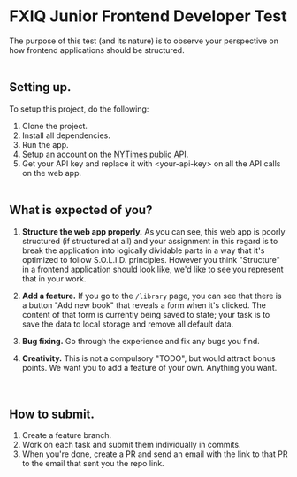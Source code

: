 # FXIQ Junior Frontend Developer Test

The purpose of this test (and its nature) is to observe your perspective on how frontend applications should be structured.
<br /><br />

## Setting up.

To setup this project, do the following:

1. Clone the project.
2. Install all dependencies.
3. Run the app.
4. Setup an account on the [NYTimes public API](https://developer.nytimes.com/).
5. Get your API key and replace it with \<your-api-key> on all the API calls on the web app.
   <br /><br />

## What is expected of you?

1. **Structure the web app properly.** As you can see, this web app is poorly structured (if structured at all) and your assignment in this regard is to break the application into logically dividable parts in a way that it's optimized to follow S.O.L.I.D. principles. However you think "Structure" in a frontend application should look like, we'd like to see you represent that in your work.

2. **Add a feature.** If you go to the `/library` page, you can see that there is a button "Add new book" that reveals a form when it's clicked. The content of that form is currently being saved to state; your task is to save the data to local storage and remove all default data.

3. **Bug fixing.** Go through the experience and fix any bugs you find.

4. **Creativity.** This is not a compulsory "TODO", but would attract bonus points. We want you to add a feature of your own. Anything you want.  
   <br /><br />

## How to submit.

1. Create a feature branch.
2. Work on each task and submit them individually in commits.
3. When you're done, create a PR and send an email with the link to that PR to the email that sent you the repo link.

